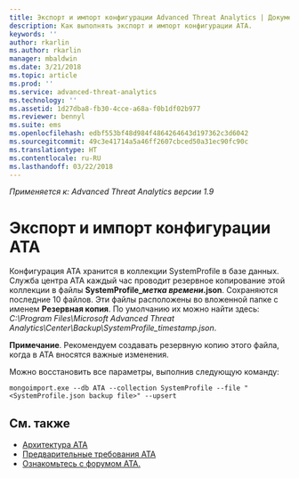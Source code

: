 ```yaml
---
title: Экспорт и импорт конфигурации Advanced Threat Analytics | Документация Майкрософт
description: Как выполнять экспорт и импорт конфигурации ATA.
keywords: ''
author: rkarlin
ms.author: rkarlin
manager: mbaldwin
ms.date: 3/21/2018
ms.topic: article
ms.prod: ''
ms.service: advanced-threat-analytics
ms.technology: ''
ms.assetid: 1d27dba8-fb30-4cce-a68a-f0b1df02b977
ms.reviewer: bennyl
ms.suite: ems
ms.openlocfilehash: edbf553bf48d984f4864264643d197362c3d6042
ms.sourcegitcommit: 49c3e41714a5a46ff2607cbced50a31ec90fc90c
ms.translationtype: HT
ms.contentlocale: ru-RU
ms.lasthandoff: 03/22/2018
---
```

*Применяется к: Advanced Threat Analytics версии 1.9*



# <a name="export-and-import-the-ata-configuration"></a>Экспорт и импорт конфигурации ATA
Конфигурация ATA хранится в коллекции SystemProfile в базе данных.
Служба центра АТА каждый час проводит резервное копирование этой коллекции в файлы **SystemProfile_*метка времени*.json**. Сохраняются последние 10 файлов.
Эти файлы расположены во вложенной папке с именем **Резервная копия**. По умолчанию их можно найти здесь: *C:\Program Files\Microsoft Advanced Threat Analytics\Center\Backup\SystemProfile_*timestamp*.json*. 

**Примечание**. Рекомендуем создавать резервную копию этого файла, когда в ATA вносятся важные изменения.

Можно восстановить все параметры, выполнив следующую команду:

`mongoimport.exe --db ATA --collection SystemProfile --file "<SystemProfile.json backup file>" --upsert`

## <a name="see-also"></a>См. также
- [Архитектура ATA](ata-architecture.md)
- [Предварительные требования ATA](ata-prerequisites.md)
- [Ознакомьтесь с форумом ATA.](https://social.technet.microsoft.com/Forums/security/home?forum=mata)

